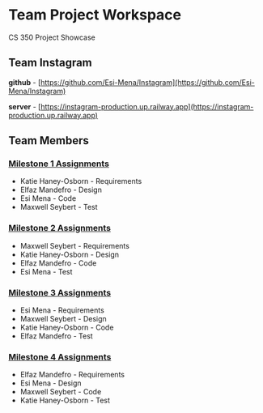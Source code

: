 # Team Project Workspace

CS 350 Project Showcase

## Team Instagram

**github** - [https://github.com/Esi-Mena/Instagram](https://github.com/Esi-Mena/Instagram)

**server** - [https://instagram-production.up.railway.app](https://instagram-production.up.railway.app)

## Team Members

### [Milestone 1 Assignments](3/1)

- Katie Haney-Osborn -  Requirements
- Elfaz Mandefro - Design 
- Esi Mena - Code
- Maxwell Seybert - Test

### [Milestone 2 Assignments](3/2)

- Maxwell Seybert - Requirements
- Katie Haney-Osborn -  Design 
- Elfaz Mandefro - Code
- Esi Mena - Test

### [Milestone 3 Assignments](3/3)

- Esi Mena - Requirements
- Maxwell Seybert -  Design
- Katie Haney-Osborn - Code 
- Elfaz Mandefro - Test

### [Milestone 4 Assignments](3/4)

- Elfaz Mandefro - Requirements
- Esi Mena -  Design
- Maxwell Seybert - Code 
- Katie Haney-Osborn - Test

